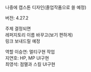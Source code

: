 나중에 캡스톤 디자인(졸업작품으로 쓸 예정)  

버전: 4.27.2

주제 결정되면  
레퍼지토리 이름 바꾸고(보기 편하게)  
링크 보내드릴 예정  

역할 
이승연: 멀티구현 작업  
지연호: HP, MP UI구현  
최영석: 점멸과 스킬 UI구현  
